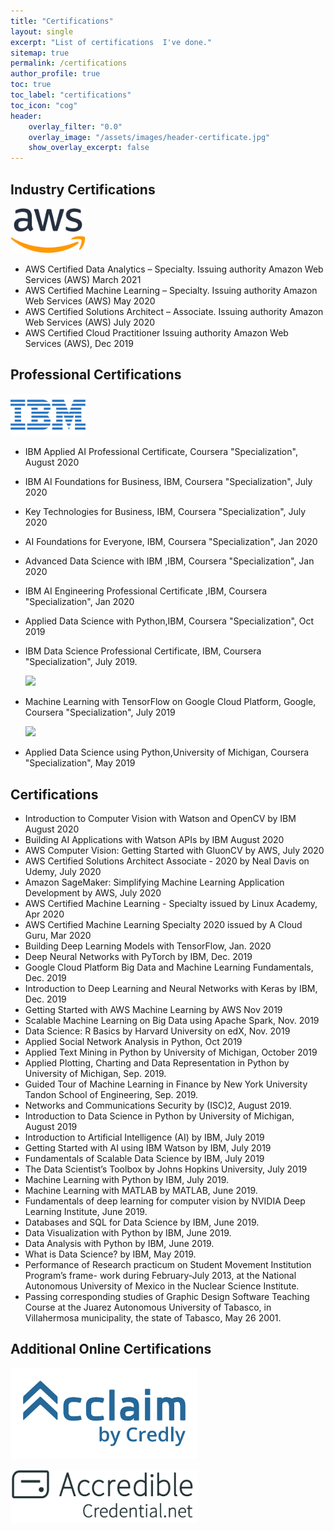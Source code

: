 ```yaml
---
title: "Certifications"
layout: single
excerpt: "List of certifications  I've done."
sitemap: true
permalink: /certifications
author_profile: true
toc: true
toc_label: "certifications"
toc_icon: "cog"
header:
    overlay_filter: "0.0"
    overlay_image: "/assets/images/header-certificate.jpg"
    show_overlay_excerpt: false
---
```

## Industry Certifications
<p><a href="https://www.youracclaim.com/users/ruslan-idelfonso-magana-vsevolodovna/badges" title="Redirect Acclaim">  
<img src="../assets/images/awslogo.png" width="120" alt="homepage" /></a></p>


- AWS Certified Data Analytics – Specialty. Issuing authority Amazon Web Services (AWS) March 2021
- AWS Certified Machine Learning – Specialty.  Issuing authority Amazon Web Services (AWS) May 2020
- AWS Certified Solutions Architect – Associate.  Issuing authority Amazon Web Services (AWS)  July 2020
- AWS Certified Cloud Practitioner Issuing authority Amazon Web Services (AWS), Dec 2019
## Professional Certifications
<p><a href="https://www.youracclaim.com/users/ruslan-idelfonso-magana-vsevolodovna/badges" title="Redirect Acclaim">  
<img src="../assets/images/IBM-logo.jpg" width="120" alt="homepage" /></a></p>


- IBM Applied AI Professional Certificate, Coursera "Specialization", August 2020

- IBM AI Foundations for Business, IBM, Coursera "Specialization", July 2020

- Key Technologies for Business, IBM, Coursera "Specialization", July 2020

- AI Foundations for Everyone, IBM, Coursera "Specialization", Jan 2020

- Advanced Data Science with IBM ,IBM, Coursera "Specialization", Jan 2020

- IBM AI Engineering Professional Certificate ,IBM, Coursera "Specialization", Jan 2020

- Applied Data Science with Python,IBM, Coursera "Specialization", Oct 2019

- IBM Data Science Professional Certificate, IBM, Coursera "Specialization", July 2019.

  <p float="left"> 
      <img src="https://github.com/ruslanmv/ruslanmv.github.io/raw/master/assets/images/googlecloud.png" width="290" /> 
          </p>

- Machine Learning with TensorFlow on Google Cloud Platform, Google, Coursera "Specialization", July 2019

  <p float="left"> 
      <img src="https://github.com/ruslanmv/ruslanmv.github.io/raw/master/assets/images/michigan.jpg" width="120" /> 
          </p>

- Applied Data Science using Python,University of Michigan, Coursera "Specialization", May 2019
## Certifications
- Introduction to Computer Vision with Watson and OpenCV by IBM
August 2020
- Building AI Applications with Watson APIs by IBM
August 2020
-  AWS Computer Vision: Getting Started with GluonCV by AWS, July 2020
-  AWS Certified Solutions Architect Associate - 2020 by Neal Davis on Udemy, July 2020
- Amazon SageMaker: Simplifying Machine Learning Application Development by AWS, July 2020
- AWS Certified Machine Learning - Specialty issued by Linux Academy, Apr 2020
-  AWS Certified Machine Learning Specialty 2020 issued by A Cloud Guru, Mar 2020
-  Building Deep Learning Models with TensorFlow, Jan. 2020
- Deep Neural Networks with PyTorch by IBM, Dec. 2019
- Google Cloud Platform Big Data and Machine Learning Fundamentals, Dec. 2019
-  Introduction to Deep Learning and Neural Networks with Keras by IBM, Dec. 2019
- Getting Started with AWS Machine Learning by AWS Nov 2019
- Scalable Machine Learning on Big Data using Apache Spark, Nov. 2019
- Data Science: R Basics by Harvard University on edX, Nov. 2019
- Applied Social Network Analysis in Python, Oct 2019
- Applied Text Mining in Python by University of Michigan, October 2019
- Applied Plotting, Charting and Data Representation in Python by University of Michigan, Sep. 2019.
- Guided Tour of Machine Learning in Finance by New York University Tandon School of Engineering, Sep. 2019.
- Networks and Communications Security by (ISC)2, August 2019.
- Introduction to Data Science in Python by University of Michigan, August 2019
- Introduction to Artificial Intelligence (AI) by IBM, July 2019
- Getting Started with AI using IBM Watson by IBM, July 2019
- Fundamentals of Scalable Data Science by IBM, July 2019
- The Data Scientist’s Toolbox by Johns Hopkins University, July 2019
- Machine Learning with Python by IBM, July 2019.
- Machine Learning with MATLAB by MATLAB, June 2019.
- Fundamentals of deep learning for computer vision by NVIDIA Deep Learning Institute, June 2019.
- Databases and SQL for Data Science by IBM, June 2019.
- Data Visualization with Python by IBM, June 2019.
- Data Analysis with Python by IBM, June 2019.
- What is Data Science? by IBM, May 2019.
- Performance of Research practicum on Student Movement Institution Program’s frame- work during February-July 2013, at the National Autonomous University of Mexico in the Nuclear Science Institute.
- Passing corresponding studies of Graphic Design Software Teaching Course at the Juarez Autonomous University of Tabasco, in Villahermosa municipality, the state of Tabasco, May 26 2001.

## Additional Online Certifications

<p><a href="https://www.youracclaim.com/users/ruslan-idelfonso-magana-vsevolodovna/badges" title="Redirect Acclaim">  
<img src="../assets/images/acclaim.png" width="300" alt="homepage" /></a></p>
<p><a href="https://www.credential.net/profile/ruslanidelfonsomaganavsevodovna/wallet" title="Redirect Credentials">   
<img src="../assets/images/accredible.svg" width="300" alt="homepage" />  
</a></p>




<script async defer src="https://buttons.github.io/buttons.js"></script>
